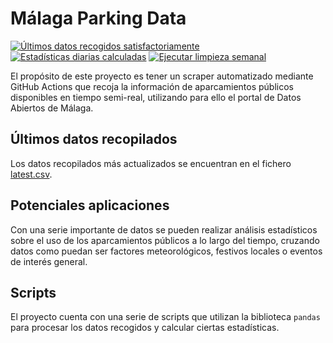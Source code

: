 # Málaga Parking Data
[![Últimos datos recogidos satisfactoriamente](https://github.com/javi-aranda/malaga-parking-data/actions/workflows/update_data.yml/badge.svg)](https://github.com/javi-aranda/malaga-parking-data/actions/workflows/update_data.yml)
[![Estadísticas diarias calculadas](https://github.com/javi-aranda/malaga-parking-data/actions/workflows/compute_daily.yml/badge.svg)](https://github.com/javi-aranda/malaga-parking-data/actions/workflows/compute_daily.yml)
[![Ejecutar limpieza semanal](https://github.com/javi-aranda/malaga-parking-data/actions/workflows/cleanup_weekly.yml/badge.svg)](https://github.com/javi-aranda/malaga-parking-data/actions/workflows/cleanup_weekly.yml)

El propósito de este proyecto es tener un scraper automatizado mediante GitHub Actions que recoja
la información de aparcamientos públicos disponibles en tiempo semi-real, utilizando para ello
el portal de Datos Abiertos de Málaga.

## Últimos datos recopilados
Los datos recopilados más actualizados se encuentran en el fichero [latest.csv](https://github.com/javisenberg/malaga-parking-data/blob/master/latest.csv).

## Potenciales aplicaciones
Con una serie importante de datos se pueden realizar análisis estadísticos sobre el uso de los
aparcamientos públicos a lo largo del tiempo, cruzando datos como puedan ser factores meteorológicos,
festivos locales o eventos de interés general.

## Scripts
El proyecto cuenta con una serie de scripts que utilizan la biblioteca `pandas` para procesar los datos
recogidos y calcular ciertas estadísticas.
